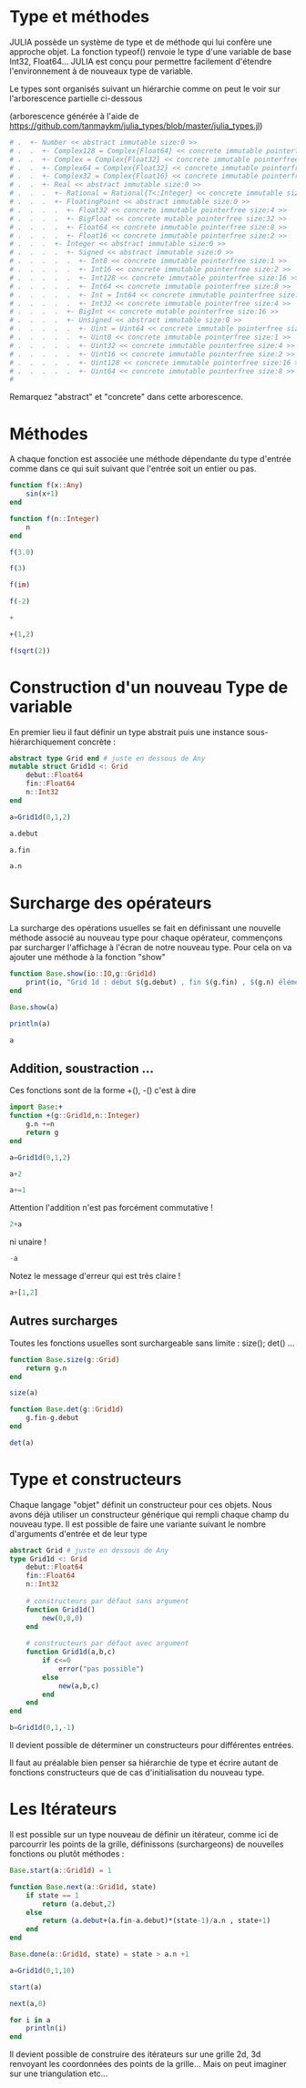 # Type et méthodes

JULIA possède un système de type et de méthode qui lui confère une approche objet.
La fonction typeof() renvoie le type d'une variable de base Int32, Float64... JULIA est conçu pour permettre facilement d'étendre l'environnement à de nouveaux type de variable.

Le types sont organisés suivant un hiérarchie comme on peut le voir sur l'arborescence partielle ci-dessous

(arborescence générée à l'aide de https://github.com/tanmaykm/julia_types/blob/master/julia_types.jl)

<!-- #raw -->

<!-- #endraw -->
```julia title="- Any << abstract immutable size:0 >>"
# .  +- Number << abstract immutable size:0 >>
# .  .  +- Complex128 = Complex{Float64} << concrete immutable pointerfree size:16 >>
# .  .  +- Complex = Complex{Float32} << concrete immutable pointerfree size:8 >>
# .  .  +- Complex64 = Complex{Float32} << concrete immutable pointerfree size:8 >>
# .  .  +- Complex32 = Complex{Float16} << concrete immutable pointerfree size:4 >>
# .  .  +- Real << abstract immutable size:0 >>
# .  .  .  +- Rational = Rational{T<:Integer} << concrete immutable size:16 >>
# .  .  .  +- FloatingPoint << abstract immutable size:0 >>
# .  .  .  .  +- Float32 << concrete immutable pointerfree size:4 >>
# .  .  .  .  +- BigFloat << concrete mutable pointerfree size:32 >>
# .  .  .  .  +- Float64 << concrete immutable pointerfree size:8 >>
# .  .  .  .  +- Float16 << concrete immutable pointerfree size:2 >>
# .  .  .  +- Integer << abstract immutable size:0 >>
# .  .  .  .  +- Signed << abstract immutable size:0 >>
# .  .  .  .  .  +- Int8 << concrete immutable pointerfree size:1 >>
# .  .  .  .  .  +- Int16 << concrete immutable pointerfree size:2 >>
# .  .  .  .  .  +- Int128 << concrete immutable pointerfree size:16 >>
# .  .  .  .  .  +- Int64 << concrete immutable pointerfree size:8 >>
# .  .  .  .  .  +- Int = Int64 << concrete immutable pointerfree size:8 >>
# .  .  .  .  .  +- Int32 << concrete immutable pointerfree size:4 >>
# .  .  .  .  +- BigInt << concrete mutable pointerfree size:16 >>
# .  .  .  .  +- Unsigned << abstract immutable size:0 >>
# .  .  .  .  .  +- Uint = Uint64 << concrete immutable pointerfree size:8 >>
# .  .  .  .  .  +- Uint8 << concrete immutable pointerfree size:1 >>
# .  .  .  .  .  +- Uint32 << concrete immutable pointerfree size:4 >>
# .  .  .  .  .  +- Uint16 << concrete immutable pointerfree size:2 >>
# .  .  .  .  .  +- Uint128 << concrete immutable pointerfree size:16 >>
# .  .  .  .  .  +- Uint64 << concrete immutable pointerfree size:8 >>
#
```

Remarquez "abstract" et "concrete" dans cette arborescence.

# Méthodes

A chaque fonction est associée une méthode dépendante du type d'entrée comme dans ce qui suit suivant que l'entrée soit un entier ou pas.

```julia
function f(x::Any)
    sin(x+1)
end
```

```julia
function f(n::Integer)
    n
end
```

```julia
f(3.0)
```

```julia
f(3)
```

```julia
f(im)
```

```julia
f(-2)
```

```julia
+
```

```julia
+(1,2)
```

```julia
f(sqrt(2))
```

# Construction d'un nouveau Type de variable

En premier lieu il faut définir un type abstrait puis une instance sous-hiérarchiquement concrète :

```julia
abstract type Grid end # juste en dessous de Any
mutable struct Grid1d <: Grid
    debut::Float64
    fin::Float64
    n::Int32
end
```

```julia
a=Grid1d(0,1,2)
```

```julia
a.debut
```

```julia
a.fin
```

```julia
a.n
```

# Surcharge des opérateurs

La surcharge des opérations usuelles se fait en définissant une nouvelle méthode associé au nouveau type pour chaque opérateur, commençons par surcharger l'affichage à l'écran de notre nouveau type. Pour cela on va ajouter une méthode à la fonction "show"

```julia
function Base.show(io::IO,g::Grid1d)
    print(io, "Grid 1d : début $(g.debut) , fin $(g.fin) , $(g.n) éléments\n")
end
```

```julia
Base.show(a)
```

```julia
println(a)
```

```julia
a
```

## Addition, soustraction ...

Ces fonctions sont de la forme +(), -() c'est à dire

```julia
import Base:+
function +(g::Grid1d,n::Integer)
    g.n +=n
    return g
end
```

```julia
a=Grid1d(0,1,2)
```

```julia
a+2
```

```julia
a+=1
```

Attention l'addition n'est pas forcément commutative !

```julia
2+a
```

ni unaire !

```julia
-a
```

Notez le message d'erreur qui est très claire !

```julia
a+[1,2]
```

## Autres surcharges

Toutes les fonctions usuelles sont surchargeable sans limite : size(); det() ...

```julia
function Base.size(g::Grid)
    return g.n
end
```

```julia
size(a)
```

```julia
function Base.det(g::Grid1d)
    g.fin-g.debut
end 
```

```julia
det(a)
```

# Type et constructeurs

Chaque langage "objet" définit un constructeur pour ces objets. Nous avons déjà utiliser un constructeur générique qui rempli chaque champ du nouveau type. Il est possible de faire une variante suivant le nombre d'arguments d'entrée et de leur type 

```julia
abstract Grid # juste en dessous de Any
type Grid1d <: Grid
    debut::Float64
    fin::Float64
    n::Int32
    
    # constructeurs par défaut sans argument
    function Grid1d()
        new(0,0,0)
    end
    
    # constructeurs par défaut avec argument
    function Grid1d(a,b,c)
        if c<=0
            error("pas possible")
        else
            new(a,b,c)
        end
    end
end
```

```julia
b=Grid1d(0,1,-1)
```

Il devient possible de déterminer un constructeurs pour différentes entrées.

Il faut au préalable bien penser sa hiérarchie de type et écrire autant de fonctions constructeurs que de cas d'initialisation du nouveau type.


# Les Itérateurs

Il est possible sur un type nouveau de définir un itérateur, comme ici de parcourrir les points de la grille, définissons (surchargeons) de nouvelles fonctions ou plutôt méthodes : 

```julia
Base.start(a::Grid1d) = 1

function Base.next(a::Grid1d, state)
    if state == 1
        return (a.debut,2)
    else
        return (a.debut+(a.fin-a.debut)*(state-1)/a.n , state+1)
    end
end

Base.done(a::Grid1d, state) = state > a.n +1


```

```julia
a=Grid1d(0,1,10)
```

```julia
start(a)
```

```julia
next(a,0)
```

```julia
for i in a
    println(i)
end
```

Il devient possible de construire des itérateurs sur une grille 2d, 3d renvoyant les coordonnées des points de la grille... Mais on peut imaginer sur une triangulation etc... 

